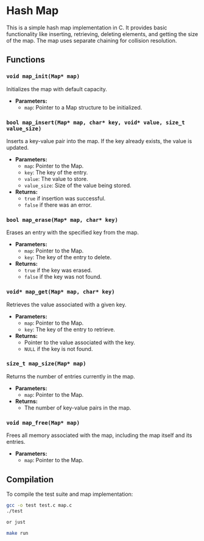 
# Hash Map

This is a simple hash map implementation in C. It provides basic functionality like inserting, retrieving, deleting elements, and getting the size of the map. The map uses separate chaining for collision resolution.

## Functions

### `void map_init(Map* map)`
Initializes the map with default capacity.

- **Parameters:**
    - `map`: Pointer to a Map structure to be initialized.

### `bool map_insert(Map* map, char* key, void* value, size_t value_size)`
Inserts a key-value pair into the map. If the key already exists, the value is updated.

- **Parameters:**
    - `map`: Pointer to the Map.
    - `key`: The key of the entry.
    - `value`: The value to store.
    - `value_size`: Size of the value being stored.
- **Returns:**
    - `true` if insertion was successful.
    - `false` if there was an error.

### `bool map_erase(Map* map, char* key)`
Erases an entry with the specified key from the map.

- **Parameters:**
    - `map`: Pointer to the Map.
    - `key`: The key of the entry to delete.
- **Returns:**
    - `true` if the key was erased.
    - `false` if the key was not found.

### `void* map_get(Map* map, char* key)`
Retrieves the value associated with a given key.

- **Parameters:**
    - `map`: Pointer to the Map.
    - `key`: The key of the entry to retrieve.
- **Returns:**
    - Pointer to the value associated with the key.
    - `NULL` if the key is not found.

### `size_t map_size(Map* map)`
Returns the number of entries currently in the map.

- **Parameters:**
    - `map`: Pointer to the Map.
- **Returns:**
    - The number of key-value pairs in the map.

### `void map_free(Map* map)`
Frees all memory associated with the map, including the map itself and its entries.

- **Parameters:**
    - `map`: Pointer to the Map.

## Compilation

To compile the test suite and map implementation:

```bash
gcc -o test test.c map.c
./test

or just

make run
